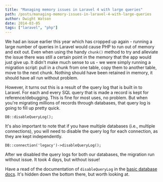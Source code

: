 ```yaml
---
title: "Managing memory issues in Laravel 4 with large queries"
path: /posts/managing-memory-issues-in-laravel-4-with-large-queries
author: Dwight Watson
date: 2014-03-05
tags: ["laravel", "php"]
---
```


We had an issue earlier this year which has cropped up again - running a large number of queries in Laravel would cause PHP to run out of memory and exit out. Even when using the handy `chunk()` method to try and alleviate the issue there was still a certain point in the memory that the app would just give up. It didn't make much sense to us - we were simply running a migration script: pull in a chunk from one table, copy them to another table, move to the next chunk. Nothing should have been retained in memory, it should have all run without problem.

However, it turns out this is a result of the query log that is built in to Laravel. For each and every SQL query that is made a record is kept for reference/debugging. This is fine for most uses, no problem. But when you're migrating millions of records through databases, that query log is going to fill up pretty quick.

    DB::disableQueryLog();

It's also important to note that if you have multiple databases (i.e., multiple connections), you will need to disable the query log for each connection, as they are kept independently.

    DB::connection('legacy')->disableQueryLog();

After we disabled the query logs for both our databases, the migration run without issue. It took 4 days, but without issue!

Have a read of the documentation of `disableQueryLog` in the [basic database docs](http://laravel.com/docs/database#query-logging). It's hidden down the bottom there, but worth looking at.
